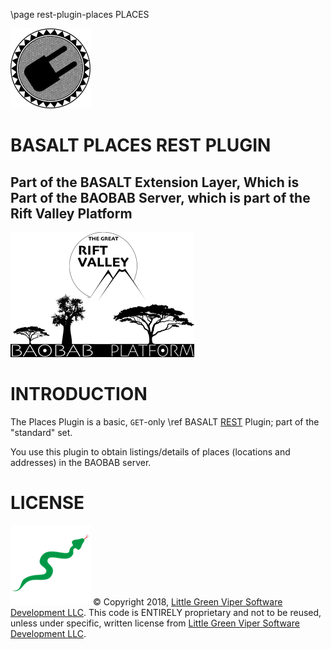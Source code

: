\page rest-plugin-places PLACES

![PLACES PLUGIN](images/BASALT-PLUGIN.png)

BASALT PLACES REST PLUGIN
=========================

Part of the BASALT Extension Layer, Which is Part of the BAOBAB Server, which is part of the Rift Valley Platform
-----------------------------------------------------------------------------------------------------------------
![BAOBAB Server and The Rift Valley Platform](images/BothLogos.png)

INTRODUCTION
============

The Places Plugin is a basic, `GET`-only \ref BASALT [REST](https://restfulapi.net) Plugin; part of the "standard" set.

You use this plugin to obtain listings/details of places (locations and addresses) in the BAOBAB server.

LICENSE
=======

![Little Green Viper Software Development LLC](images/viper.png)
© Copyright 2018, [Little Green Viper Software Development LLC](https://littlegreenviper.com).
This code is ENTIRELY proprietary and not to be reused, unless under specific, written license from [Little Green Viper Software Development LLC](https://littlegreenviper.com).
